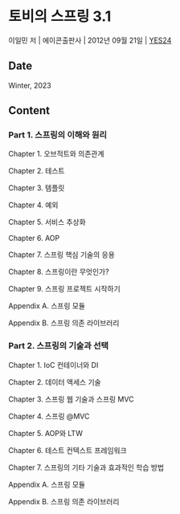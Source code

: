 # 토비의 스프링 3.1

이일민 저 | 에이콘출판사 | 2012년 09월 21일 | [YES24](https://www.yes24.com/Product/Goods/7516911)

## Date

Winter, 2023

## Content

### Part 1. 스프링의 이해와 원리

Chapter 1. 오브적트와 의존관계

Chapter 2. 테스트

Chapter 3. 템플릿

Chapter 4. 예외

Chapter 5. 서비스 추상화

Chapter 6. AOP

Chapter 7. 스프링 핵심 기술의 응용

Chapter 8. 스프링이란 무엇인가?

Chapter 9. 스프링 프로젝트 시작하기

Appendix A. 스프링 모듈

Appendix B. 스프링 의존 라이브러리

### Part 2. 스프링의 기술과 선택

Chapter 1. IoC 컨테이너와 DI

Chapter 2. 데이터 액세스 기술

Chapter 3. 스프링 웹 기술과 스프링 MVC

Chapter 4. 스프링 @MVC

Chapter 5. AOP와 LTW

Chapter 6. 테스트 컨텍스트 프레임워크

Chapter 7. 스프링의 기타 기술과 효과적인 학습 방법

Appendix A. 스프링 모듈

Appendix B. 스프링 의존 라이브러리
